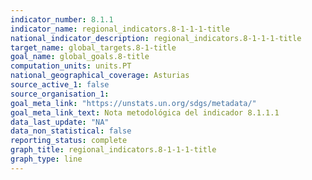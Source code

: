 ```yaml
---
indicator_number: 8.1.1
indicator_name: regional_indicators.8-1-1-1-title
national_indicator_description: regional_indicators.8-1-1-1-title
target_name: global_targets.8-1-title
goal_name: global_goals.8-title
computation_units: units.PT
national_geographical_coverage: Asturias
source_active_1: false
source_organisation_1:  
goal_meta_link: "https://unstats.un.org/sdgs/metadata/"
goal_meta_link_text: Nota metodológica del indicador 8.1.1.1
data_last_update: "NA"
data_non_statistical: false
reporting_status: complete
graph_title: regional_indicators.8-1-1-1-title
graph_type: line
---
```

